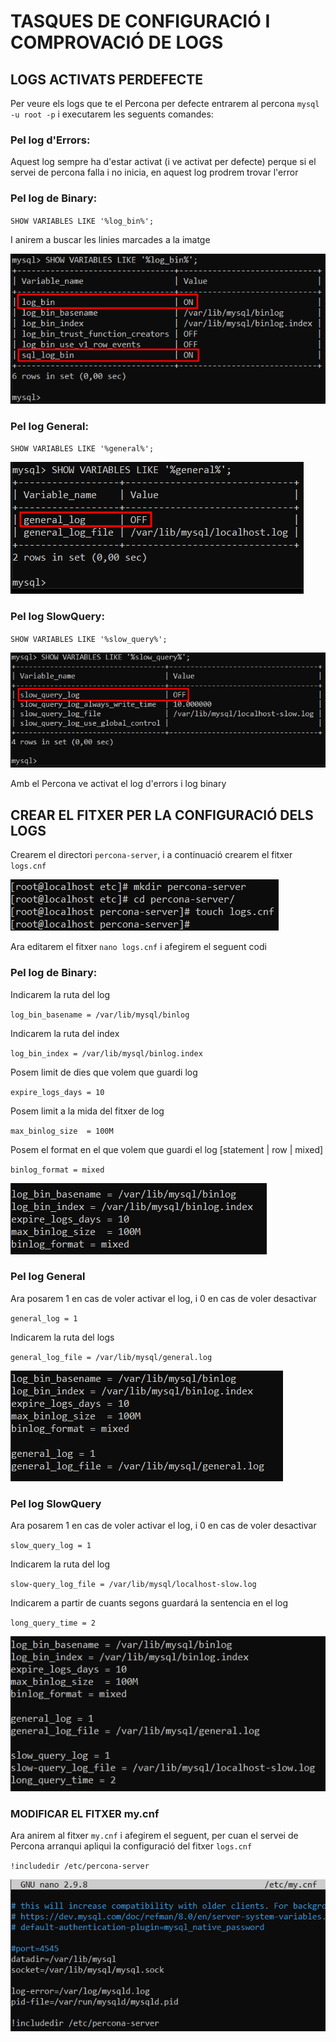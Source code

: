 # TASQUES DE CONFIGURACIÓ I COMPROVACIÓ DE LOGS

## LOGS ACTIVATS PERDEFECTE

Per veure els logs que te el Percona per defecte entrarem al percona `mysql -u root -p` i executarem les seguents comandes:

### Pel log d'Errors:

Aquest log sempre ha d'estar activat (i ve activat per defecte) perque si el servei de percona falla i no inicia, en aquest log prodrem trovar l'error

### Pel log de Binary:

`SHOW VARIABLES LIKE '%log_bin%';`

I anirem a buscar les linies marcades a la imatge

![ScreenShot](imgs/buscarBinary.png)

### Pel log General:

`SHOW VARIABLES LIKE '%general%';`

![ScreenShot](imgs/buscarGeneral.png)

### Pel log SlowQuery:

`SHOW VARIABLES LIKE '%slow_query%';`

![ScreenShot](imgs/buscarSlowQuery.png)

Amb el Percona ve activat el log d'errors i log binary

## CREAR EL FITXER PER LA CONFIGURACIÓ DELS LOGS

Crearem el directori `percona-server`, i a continuació crearem el fitxer `logs.cnf`

![ScreenShot](imgs/crearLogscnf.png)

Ara editarem el fitxer `nano logs.cnf` i afegirem el seguent codi

### Pel log de Binary:

Indicarem la ruta del log

`log_bin_basename = /var/lib/mysql/binlog`

Indicarem la ruta del index

`log_bin_index = /var/lib/mysql/binlog.index`

Posem limit de dies que volem que guardi log

`expire_logs_days = 10`

Posem limit a la mida del fitxer de log

`max_binlog_size  = 100M`

Posem el format en el que volem que guardi el log [statement | row | mixed]

`binlog_format = mixed`

![ScreenShot](imgs/logsBinary.png)

### Pel log General

Ara posarem 1 en cas de voler activar el log, i 0 en cas de voler desactivar

`general_log = 1`

Indicarem la ruta del logs

`general_log_file = /var/lib/mysql/general.log`

![ScreenShot](imgs/logsGeneral.png)

### Pel log SlowQuery

Ara posarem 1 en cas de voler activar el log, i 0 en cas de voler desactivar

`slow_query_log = 1`

Indicarem la ruta del log

`slow-query_log_file = /var/lib/mysql/localhost-slow.log`

Indicarem a partir de cuants segons guardará la sentencia en el log

`long_query_time = 2`

![ScreenShot](imgs/logsSlowQuery.png)

### MODIFICAR EL FITXER my.cnf

Ara anirem al fitxer `my.cnf` i afegirem el seguent, per cuan el servei de Percona arranqui apliqui la configuració del fitxer `logs.cnf`

`!includedir /etc/percona-server`

![ScreenShot](imgs/includedir.png)
